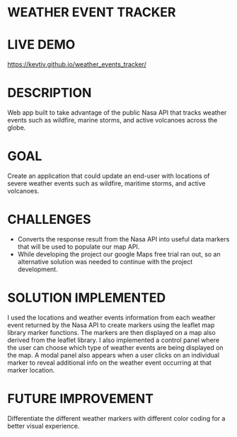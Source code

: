 # WEATHER EVENT TRACKER

# LIVE DEMO
https://kevtiv.github.io/weather_events_tracker/
# DESCRIPTION
Web app built to take advantage of the public Nasa API that tracks weather events such as wildfire, marine storms, and active volcanoes across the globe.
# GOAL
Create an application that could update an end-user with locations of severe weather events such as wildfire, maritime storms, and active volcanoes.
# CHALLENGES
- Converts the response result from the Nasa API into useful data markers that will be used to populate our map API.
- While developing the project our google Maps free trial ran out, so an alternative solution was needed to continue with the project development.
# SOLUTION IMPLEMENTED
I used the locations and weather events information from each weather event returned by the Nasa API to create markers using the leaflet map 
library marker functions. The markers are then displayed on a map also derived from the leaflet library. I also implemented a control panel where the 
user can choose which type of weather events are being displayed on the map. A modal panel also appears when a user clicks on an individual marker to reveal 
additional info on the weather event occurring at that marker location.
# FUTURE IMPROVEMENT
Differentiate the different weather markers with different color coding for a better visual experience.

